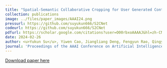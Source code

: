 ```yaml
---
title: "Spatial-Semantic Collaborative Cropping for User Generated Content"
collection: publications
image: ../files/paper_images/AAAI24.png
pressurl: https://github.com/suyukun666/S2CNet
codeurl: https://github.com/suyukun666/S2CNet
pdfurl: https://scholar.google.com/citations?user=O00rbxoAAAAJ&hl=zh-CN
date: 2024-02-26
author: <u>Yukun Su</u>, Yiwen Cao, Jiangliang Deng, Fengyun Rao, Qingyao Wu
journal: 'Proceedings of the AAAI Conference on Artificial Intelligence (AAAI2024)'
---
```


[Download paper here]()

